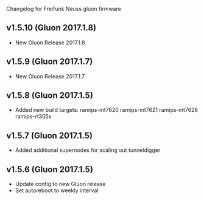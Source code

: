 Changelog for Freifunk Neuss gluon firmware

v1.5.10 (Gluon 2017.1.8)
--------------------------------
- New Gluon Release 2017.1.8

v1.5.9 (Gluon 2017.1.7)
--------------------------------
- New Gluon Release 2017.1.7

v1.5.8 (Gluon 2017.1.5)
--------------------------------
- Added new build targets:
    ramips-mt7620
    ramips-mt7621
    ramips-mt7628
    ramips-rt305x

v1.5.7 (Gluon 2017.1.5)
--------------------------------
- Added additional supernodes for scaling out tunneldigger

v1.5.6 (Gluon 2017.1.5)
--------------------------------
- Update config to new Gluon release
- Set autoreboot to weekly interval

